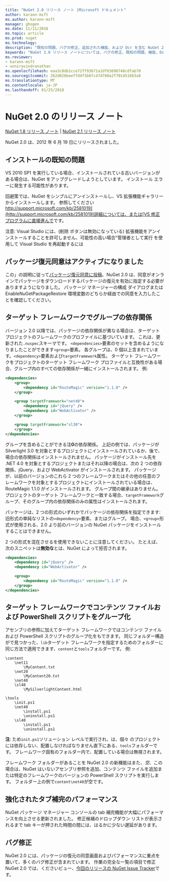 ```yaml
---
title: "NuGet 2.0 リリース ノート |Microsoft ドキュメント"
author: karann-msft
ms.author: karann-msft
manager: ghogen
ms.date: 11/11/2016
ms.topic: article
ms.prod: nuget
ms.technology: 
description: "既知の問題、バグの修正、追加された機能、および Dcr を含む NuGet 2.0 のリリース ノートします。"
keywords: "NuGet 2.0 リリース ノートについては、バグの修正、既知の問題、機能、Dcr を追加します。"
ms.reviewer:
- karann-msft
- unniravindranathan
ms.openlocfilehash: eaa3c8db1cce72ff93671a1df63698748cdfab70
ms.sourcegitcommit: 262d026beeffd4f3b6fc47d780a2f701451663a8
ms.translationtype: MT
ms.contentlocale: ja-JP
ms.lasthandoff: 01/25/2018
---
```

# <a name="nuget-20-release-notes"></a>NuGet 2.0 のリリース ノート

[NuGet 1.8 リリース ノート](../release-notes/nuget-1.8.md) | [NuGet 2.1 リリース ノート](../release-notes/nuget-2.1.md)

NuGet 2.0 は、2012 年 6 月 19 日にリリースされました。

## <a name="known-installation-issue"></a>インストールの既知の問題
VS 2010 SP1 を実行している場合、インストールされている古いバージョンがある場合は、NuGet をアップグレードしようとしています。 インストール エラーに発生する可能性があります。

回避策では、NuGet をシンプルにアンインストールし、VS 拡張機能ギャラリーからインストールします。  参照してください[http://support.microsoft.com/kb/2581019](http://support.microsoft.com/kb/2581019)詳細については、または[VS 修正プログラムに直接進んで](http://bit.ly/vsixcertfix)です。

注意: Visual Studio には、(削除 ボタンは無効になっている) 拡張機能をアンインストールすることを許可しません、可能性の高い場合"管理者として実行 を使用して Visual Studio を再起動するには

## <a name="package-restore-consent-is-now-active"></a>パッケージ復元同意はアクティブになりました

この」の説明に従って[パッケージ復元同意に投稿](http://blog.nuget.org/20120518/package-restore-and-consent.html)、NuGet 2.0 は、同意がオンラインでパッケージをダウンロードするパッケージの復元を有効に指定する必要がありますようになりました。 パッケージ マネージャーの構成 ダイアログまたは EnableNuGetPackageRestore 環境変数のどちらか経由での同意を入力したことを確認してください。

## <a name="group-dependencies-by-target-frameworks"></a>ターゲット フレームワークでグループの依存関係

バージョン 2.0 以降では、パッケージの依存関係が異なる場合は、ターゲット プロジェクトのフレームワークのプロファイルに基づいています。 これは、更新された`.nuspec`スキーマです。 `<dependencies>`要素のセットを含めるようになりましたことができます`<group>`要素。 各グループは、0 個以上含まれています。`<dependency>`要素および`targetFramework`属性。 ターゲット フレームワークをプロジェクトのターゲット フレームワーク プロファイルと互換性がある場合、グループ内のすべての依存関係が一緒にインストールされます。 例:

```xml
<dependencies>
    <group>
        <dependency id="RouteMagic" version="1.1.0" />
    </group>

    <group targetFramework="net40">
        <dependency id="jQuery" />
        <dependency id="WebActivator" />
    </group>

    <group targetFramework="sl30">
    </group>
</dependencies>
```

グループを含めることができる注**0**の依存関係。 上記の例では、パッケージが Silverlight 3.0 を対象とするプロジェクトにインストールされているか、後で、場合の依存関係はインストールされません。 パッケージがインストール先を .NET 4.0 を対象とするプロジェクトまたはそれ以降の場合は、次の 2 つの依存関係、jQuery、および WebActivator がインストールされます。  パッケージが、以前のバージョンのこれら 2 つのフレームワークまたはその他の任意のフレームワークを対象とするプロジェクトにインストールされている場合は、RouteMagic 1.1.0 がインストールされます。 グループ間の継承はありません。 プロジェクトのターゲット フレームワークと一致する場合、`targetFramework`グループ、そのグループ内の依存関係のみの属性はインストールされます。

パッケージは、2 つの形式のいずれかでパッケージの依存関係を指定できます: 旧形式の単純なリストの`<dependency>`要素、またはグループ。 場合、`<group>`形式が使用される、2.0 より前のバージョンの NuGet パッケージをインストールすることはできません。

2 つの形式を混在させるを使用できないことに注意してください。 たとえば、次のスニペットは**無効な**とは、NuGet によって拒否されます。

```xml
<dependencies>
    <dependency id="jQuery" />
    <dependency id="WebActivator" />

    <group>
        <dependency id="RouteMagic" version="1.1.0" />
    </group>
</dependencies>
```

## <a name="grouping-content-files-and-powershell-scripts-by-target-framework"></a>ターゲット フレームワークでコンテンツ ファイルおよび PowerShell スクリプトをグループ化

アセンブリの参照に加えてターゲット フレームワークではコンテンツ ファイルおよび PowerShell スクリプトのグループ化をもできます。 同じフォルダー構造がで見つかった、`lib`ターゲット フレームワークを指定するためのフォルダーに同じ方法で適用できます、`content`と`tools`フォルダーです。 例:

    \content
        \net11
            \MyContent.txt
        \net20
            \MyContent20.txt
        \net40
        \sl40
            \MySilverlightContent.html

    \tools
        \init.ps1
        \net40
            \install.ps1
            \uninstall.ps1
        \sl40
            \install.ps1
            \uninstall.ps1

**注**: ため`init.ps1`ソリューション レベルで実行され、は、個々 のプロジェクトには依存しない、配置しなければなりません直下にある、`tools`フォルダーです。 フレームワーク固有のフォルダー内で、配置している場合は無視されます。

フレームワーク フォルダーがあることを NuGet 2.0 の新機能はまた、*空*、この場合は、NuGet はいないアセンブリ参照を追加、コンテンツ ファイルを追加または特定のフレームワークのバージョンの PowerShell スクリプトを実行します。 フォルダー上の例で`content\net40`が空です。

## <a name="improved-tab-completion-performance"></a>強化されたタブ補完のパフォーマンス
NuGet パッケージ マネージャー コンソールの tab 補完機能が大幅にパフォーマンスを向上させる更新されました。 修正候補のドロップダウン リストが表示されるまで tab キーが押された時間の間には、はるかに少ない遅延があります。

## <a name="bug-fixes"></a>バグ修正
NuGet 2.0 には、パッケージの復元の同意画面およびパフォーマンスに重点を置いて、多くのバグ修正が含まれています。
作業の完全な一覧の項目で修正 NuGet 2.0 では、くださいビュー、[今回のリリースの NuGet Issue Tracker](http://nuget.codeplex.com/workitem/list/advanced?keyword=&status=Closed&type=All&priority=All&release=NuGet%202.0&assignedTo=All&component=All&sortField=Votes&sortDirection=Descending&page=0)です。
